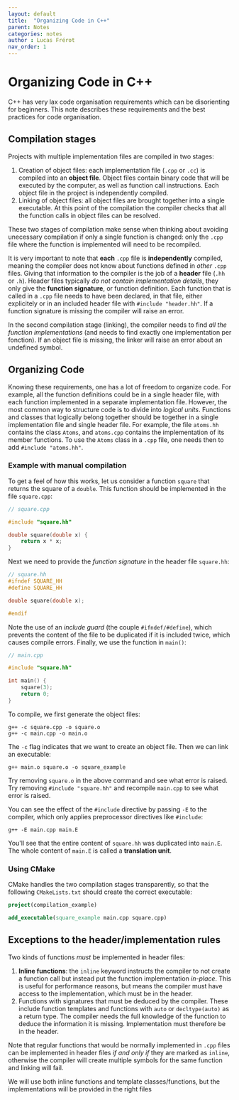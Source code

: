 ```yaml
---
layout: default
title:  "Organizing Code in C++"
parent: Notes
categories: notes
author : Lucas Frérot
nav_order: 1
---
```


# Organizing Code in C++

C++ has very lax code organisation requirements which can be disorienting for
beginners. This note describes these requirements and the best practices for
code organisation.

## Compilation stages

Projects with multiple implementation files are compiled in two stages:

1. Creation of object files: each implementation file (`.cpp` or `.cc`) is
   compiled into an **object file**. Object files contain binary code that will
   be executed by the computer, as well as function call instructions. Each
   object file in the project is independently compiled.
2. Linking of object files: all object files are brought together into a single
   executable. At this point of the compilation the compiler checks that all the
   function calls in object files can be resolved.

These two stages of compilation make sense when thinking about avoiding
unecessary compilation if only a single function is changed: only the `.cpp`
file where the function is implemented will need to be recompiled.

It is very important to note that **each** `.cpp` file is **independently**
compiled, meaning the compiler does not know about functions defined in *other*
`.cpp` files. Giving that information to the compiler is the job of a **header**
file (`.hh` or `.h`). Header files typically *do not contain implementation
details*, they only give the **function signature**, or function definition.
Each function that is called in a `.cpp` file needs to have been declared, in
that file, either explicitely or in an included header file with `#include
"header.hh"`. If a function signature is missing the compiler will raise an
error.

In the second compilation stage (linking), the compiler needs to find *all the
function implementations* (and needs to find exactly one implementation per
fonction). If an object file is missing, the linker will raise an error about an
undefined symbol.


## Organizing Code

Knowing these requirements, one has a lot of freedom to organize code. For
example, all the function definitions could be in a single header file, with
each function implemented in a separate implementation file. However, the most
common way to structure code is to divide into *logical units*. Functions and
classes that logically belong together should be together in a single
implementation file and single header file. For example, the file `atoms.hh`
contains the class `Atoms`, and `atoms.cpp` contains the implementation of its
member functions. To use the `Atoms` class in a `.cpp` file, one needs then to
add `#include "atoms.hh"`.


### Example with manual compilation

To get a feel of how this works, let us consider a function `square` that
returns the square of a `double`. This function should be implemented in the
file `square.cpp`:

```cpp
// square.cpp

#include "square.hh"

double square(double x) {
    return x * x;
}
```

Next we need to provide the *function signature* in the header file `square.hh`:

```cpp
// square.hh
#ifndef SQUARE_HH
#define SQUARE_HH

double square(double x);

#endif
```

Note the use of an *include guard* (the couple `#ifndef/#define`), which
prevents the content of the file to be duplicated if it is included twice, which
causes compile errors. Finally, we use the function in `main()`:

```cpp
// main.cpp

#include "square.hh"

int main() {
    square(3);
    return 0;
}
```

To compile, we first generate the object files:

```
g++ -c square.cpp -o square.o
g++ -c main.cpp -o main.o
```

The `-c` flag indicates that we want to create an object file. Then we can link
an executable:

```
g++ main.o square.o -o square_example
```

Try removing `square.o` in the above command and see what error is raised. Try
removing `#include "square.hh"` and recompile `main.cpp` to see what error is
raised.

You can see the effect of the `#include` directive by passing `-E` to the
compiler, which only applies preprocessor directives like `#include`:

```
g++ -E main.cpp main.E
```

You'll see that the entire content of `square.hh` was duplicated into `main.E`.
The whole content of `main.E` is called a **translation unit**.

### Using CMake

CMake handles the two compilation stages transparently, so that the following
`CMakeLists.txt` should create the correct executable:

```cmake
project(compilation_example)

add_executable(square_example main.cpp square.cpp)
```

## Exceptions to the header/implementation rules

Two kinds of functions *must* be implemented in header files:

1. **Inline functions**: the `inline` keyword instructs the compiler to not
   create a function call but instead put the function implementation
   *in-place*. This is useful for performance reasons, but means the compiler
   must have access to the implementation, which must be in the header.
2. Functions with signatures that must be deduced by the compiler. These include
   function templates and functions with `auto` or `decltype(auto)` as a return
   type. The compiler needs the full knowledge of the function to deduce the
   information it is missing. Implementation must therefore be in the header.

Note that regular functions that would be normally implemented in `.cpp` files
can be implemented in header files *if and only if* they are marked as `inline`,
otherwise the compiler will create multiple symbols for the same function and
linking will fail.

We will use both inline functions and template classes/functions, but the
implementations will be provided in the right files
